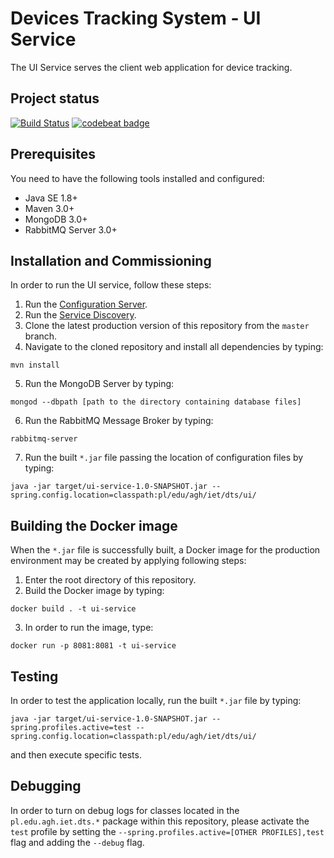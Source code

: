 # Devices Tracking System - UI Service
The UI Service serves the client web application for device tracking.

## Project status
[![Build Status](https://travis-ci.org/device-tracking-system/ui-service.svg?branch=master)](https://travis-ci.org/device-tracking-system/ui-service)
[![codebeat badge](https://codebeat.co/badges/7e4d994a-2fcd-468a-8e6e-7cb0bee3bd08)](https://codebeat.co/projects/github-com-device-tracking-system-ui-service-master)

## Prerequisites
You need to have the following tools installed and configured:
  - Java SE 1.8+
  - Maven 3.0+
  - MongoDB 3.0+
  - RabbitMQ Server 3.0+

## Installation and Commissioning
In order to run the UI service, follow these steps:
  1. Run the [Configuration Server](https://github.com/device-tracking-system/configuration-server).
  2. Run the [Service Discovery](https://github.com/device-tracking-system/service-discovery).
  3. Clone the latest production version of this repository from the `master` branch.
  4. Navigate to the cloned repository and install all dependencies by typing:
```
mvn install
``` 
  5. Run the MongoDB Server by typing:
```
mongod --dbpath [path to the directory containing database files]
```
  6. Run the RabbitMQ Message Broker by typing:
```
rabbitmq-server
```
  7. Run the built `*.jar` file passing the location of configuration files by typing:
```
java -jar target/ui-service-1.0-SNAPSHOT.jar --spring.config.location=classpath:pl/edu/agh/iet/dts/ui/
```

## Building the Docker image
When the `*.jar` file is successfully built, a Docker image for the production environment may be created by applying
following steps:
  1. Enter the root directory of this repository.
  2. Build the Docker image by typing:
```
docker build . -t ui-service
```
  3. In order to run the image, type:
```
docker run -p 8081:8081 -t ui-service
```

## Testing
In order to test the application locally, run the built `*.jar` file by typing:
```
java -jar target/ui-service-1.0-SNAPSHOT.jar --spring.profiles.active=test --spring.config.location=classpath:pl/edu/agh/iet/dts/ui/
```
and then execute specific tests.

## Debugging
In order to turn on debug logs for classes located in the `pl.edu.agh.iet.dts.*` package within this repository, please 
activate the `test`  profile by setting the `--spring.profiles.active=[OTHER PROFILES],test` flag and adding the 
`--debug` flag.
